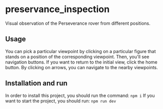 # preservance_inspection
Visual observation of the Perseverance rover from different positions.

## Usage
You can pick a particular viewpoint by clicking on a particular figure that stands on a position of the corresponding viewpoint.
Then, you'll see navigation buttons. If you want to return to the initial view, click the home button. 
By clicking on arrows, you can navigate to the nearby viewpoints.

## Installation and run
In order to install this project, you should run the command:
`npm i`
If you want to start the project, you should run:
`npm run dev`